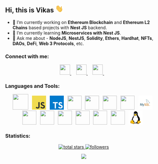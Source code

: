 ## Hi, this is Vikas <img src="https://raw.githubusercontent.com/ABSphreak/ABSphreak/master/gifs/Hi.gif" width="25px" height="25px"/>
- 🔭 I’m currently working on **Ethereum Blockchain** and **Ethereum L2 Chains** based projects with **Nest JS** backend.
- 🌱 I’m currently learning **Microservices with Nest JS**.
- 💬 Ask me about - **NodeJS**, **NestJS**, **Solidity**, **Ethers**, **Hardhat**, **NFTs**, **DAOs**, **DeFi**, **Web 3 Protocols**, etc.

### Connect with me:
<p align="center">
  <a href="mailto:mail.ervikassingh@gmail.com">
    <img height="33" width="33" src="https://unpkg.com/simple-icons@v6/icons/gmail.svg" />
  </a> &nbsp; &nbsp;
  <a href="https://www.linkedin.com/in/ervikassingh/">
    <img height="33" width="33" src="https://unpkg.com/simple-icons@v6/icons/linkedin.svg" />
  </a> &nbsp; &nbsp;
  <a href="https://www.instagram.com/_wiekee_/">
    <img height="33" width="33" src="https://unpkg.com/simple-icons@v6/icons/instagram.svg" />
  </a> &nbsp; &nbsp;
</p>

### Languages and Tools:
<p align="center">
<img height="50" width="50" src="https://avatars.githubusercontent.com/u/6250754?s=200&v=4" /> &nbsp;
<img height="45" width="45" src="https://raw.githubusercontent.com/github/explore/80688e429a7d4ef2fca1e82350fe8e3517d3494d/topics/javascript/javascript.png" /> &nbsp;
<img height="45" width="45" src="https://raw.githubusercontent.com/github/explore/80688e429a7d4ef2fca1e82350fe8e3517d3494d/topics/typescript/typescript.png" /> &nbsp;
<img height="45" width="45" src="https://avatars.githubusercontent.com/u/9950313?s=200&v=4" /> &nbsp;
<img height="45" width="45" src="https://avatars.githubusercontent.com/u/5658226?s=200&v=4" /> &nbsp;
<img height="45" width="45" src="https://avatars.githubusercontent.com/u/28507035?s=200&v=4" /> &nbsp;
<img height="45" width="45" src="https://avatars.githubusercontent.com/u/45120?s=200&v=4" /> &nbsp;
<img height="45" width="45" src="https://raw.githubusercontent.com/github/explore/80688e429a7d4ef2fca1e82350fe8e3517d3494d/topics/mysql/mysql.png" /> &nbsp;
<img height="45" width="45" src="https://avatars.githubusercontent.com/u/177543?s=200&v=4" /> &nbsp;
<img height="45" width="45" src="https://avatars.githubusercontent.com/u/96669?s=200&v=4" /> &nbsp;
<img height="45" width="45" src="https://avatars.githubusercontent.com/u/47359?s=200&v=4" /> &nbsp;
<img height="45" width="45" src="https://avatars.githubusercontent.com/u/5429470?s=200&v=4" /> &nbsp;
<img height="45" width="45" src="https://avatars.githubusercontent.com/u/13629408?s=200&v=4" /> &nbsp;
<img height="45" width="45" src="https://avatars.githubusercontent.com/u/7802525?s=200&v=4" /> &nbsp;
<img height="45" width="45" src="https://raw.githubusercontent.com/github/explore/80688e429a7d4ef2fca1e82350fe8e3517d3494d/topics/linux/linux.png" /> &nbsp;
</p>

### Statistics:
<p align="center">
  <a href="https://github.com/ervikassingh?tab=repositories&sort=stargazers">
      <img alt="total stars" title="Total stars on GitHub" src="https://custom-icon-badges.herokuapp.com/badge/dynamic/json?logo=star&color=55960c&labelColor=488207&label=Stars&style=for-the-badge&query=%24.stars&url=https://api.github-star-counter.workers.dev/user/ervikassingh"/>
  </a>
  <a href="https://github.com/ervikassingh?tab=followers">
      <img alt="followers" title="Follow me on Github" src="https://custom-icon-badges.herokuapp.com/github/followers/ervikassingh?color=236ad3&labelColor=1155ba&style=for-the-badge&logo=person-add&label=Follow&logoColor=white"/>
  </a>
  <!--<a href="https://github.com/ervikassingh">
      <img alt="views" title="GitHub profile views" src="https://shields-io-visitor-counter.herokuapp.com/badge?page=ervikassingh&style=for-the-badge"/>
  </a>-->
</p>

<p align="center">
  <a href="https://github-readme-stats.vercel.app/api/top-langs/?username=ervikassingh&layout=compact&theme=yeblu&hide_border=true&hide=jupyter%20notebook">
    <img width="500" src="https://github-readme-stats.vercel.app/api/top-langs/?username=ervikassingh&layout=compact&theme=yeblu&hide_border=true&hide=jupyter%20notebook" />
  </a>
</p>

<!--<p align="center">
  <a href="https://github-readme-streak-stats.herokuapp.com/?user=ervikassingh&theme=yeblu&hide_border=true">
      <img width="500" src="https://github-readme-streak-stats.herokuapp.com/?user=ervikassingh&theme=yeblu&hide_border=true"/>
  </a>
  <a href="https://github-readme-stats.vercel.app/api?username=ervikassingh&count_private=true&show_icons=true&theme=yeblu&hide_border=true">
      <img width="500" src="https://github-readme-stats.vercel.app/api?username=ervikassingh&count_private=true&show_icons=true&theme=yeblu&hide_border=true" />
  </a>
</p>-->

<!--### Spotify Playing:
<p align="center">
  <a href="https://open.spotify.com/user/oluvwymx1n559evcd3csfvopf">
    <img width="500" src="https://spotify-now-playing-ervikassingh.vercel.app/api/spotify/?background_color=204600&border_color=204600" />
  </a>
</p>-->
